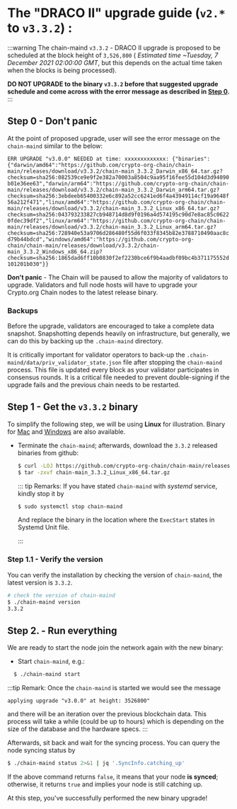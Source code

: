 # The "DRACO II" upgrade guide (`v2.*` to `v3.3.2`) : 

:::warning
The chain-maind `v3.3.2` - DRACO II upgrade is proposed to be scheduled at the block height of `3,526,800` ( *Estimated time ~Tuesday, 7 December 2021 02:00:00 GMT*, but this depends on the actual time taken when the blocks is being processed).

**DO NOT UPGRADE to the binary `v3.3.2` before that suggested upgrade schedule and come across with the error message as described in [Step 0](#step-0-don-t-panic).**
:::


## Step 0 - Don't panic 
At the point of proposed upgrade, user will see the error message on the `chain-maind` similar to the below: 

`ERR UPGRADE "v3.0.0" NEEDED at time: xxxxxxxxxxxxx: {"binaries":{"darwin/amd64":"https://github.com/crypto-org-chain/chain-main/releases/download/v3.3.2/chain-main_3.3.2_Darwin_x86_64.tar.gz?checksum=sha256:082539ce9e9f2e382a70003a8504c9aa95f16fee55d104d3d94090b01e36ee63","darwin/arm64":"https://github.com/crypto-org-chain/chain-main/releases/download/v3.3.2/chain-main_3.3.2_Darwin_arm64.tar.gz?checksum=sha256:3ebdeeb65400332e6c892a52cc6241ed6f4a43949114cf19a9648f56a212f471","linux/amd64":"https://github.com/crypto-org-chain/chain-main/releases/download/v3.3.2/chain-main_3.3.2_Linux_x86_64.tar.gz?checksum=sha256:043793233827cb948714d8d9f0196a4d574195c90d7e8ac85c06220fdec39df2","linux/arm64":"https://github.com/crypto-org-chain/chain-main/releases/download/v3.3.2/chain-main_3.3.2_Linux_arm64.tar.gz?checksum=sha256:728940e53a9706d286480f55d6f033f8345b82e3788710490aac8cd79b44bdcd","windows/amd64":"https://github.com/crypto-org-chain/chain-main/releases/download/v3.3.2/chain-main_3.3.2_Windows_x86_64.zip?checksum=sha256:1865dad6ff10b0830f2ef2230bce6f9b4aadbf09bc4b371175552d101201b030"}}`

**Don't panic** - The Chain will be paused to allow the majority of validators to upgrade. Validators and full node hosts will have to upgrade your Crypto.org Chain nodes to the latest release binary.


### Backups
Before the upgrade, validators are encouraged to take a complete data snapshot. Snapshotting depends heavily on infrastructure, but generally, we can do this by backing up the `.chain-maind` directory.

It is critically important for validator operators to back-up the `.chain-maind/data/priv_validator_state.json` file after stopping the `chain-maind` process. This file is updated every block as your validator participates in consensus rounds. It is a critical file needed to prevent double-signing if the upgrade fails and the previous chain needs to be restarted.



## Step 1 - Get the `v3.3.2` binary

To simplify the following step, we will be using **Linux** for illustration. Binary for
[Mac](https://github.com/crypto-org-chain/chain-main/releases/download/v3.3.2/chain-main_3.3.2_Darwin_x86_64.tar.gz) and [Windows](https://github.com/crypto-org-chain/chain-main/releases/download/v3.3.2/chain-main_3.3.2_Windows_x86_64.zip) are also available. 

- Terminate the `chain-maind`; afterwards, download the `3.3.2` released binaries from github:

  ```bash
  $ curl -LOJ https://github.com/crypto-org-chain/chain-main/releases/download/v3.3.2/chain-main_3.3.2_Linux_x86_64.tar.gz
  $ tar -zxvf chain-main_3.3.2_Linux_x86_64.tar.gz
  ```


    ::: tip Remarks: 
    If you have stated `chain-maind` with *systemd* service, kindly stop it by 

    ```bash 
    $ sudo systemctl stop chain-maind
    ```
    And replace the binary in the location where the `ExecStart` states in Systemd Unit file.
    
    :::


### Step 1.1 -  Verify the version

You can verify the installation by checking the version of `chain-maind`, the latest version is `3.3.2`.

  ```bash 
  # check the version of chain-maind
  $ ./chain-maind version
  3.3.2
  ```

## Step 2. - Run everything

We are ready to start the node join the network again with the new binary:

- Start `chain-maind`, e.g.:

```bash
  $ ./chain-maind start
```
:::tip Remark:
Once the `chain-maind` is started we would see the message
```
applying upgrade "v3.0.0" at height: 3526800"
```
and there will be an iteration over the previous blockchain data. This process will take a while (could be up to hours) which is depending on the size of the database and the hardware specs.
:::


Afterwards, sit back and wait for the syncing process. You can query the node syncing status by
  ```bash
  $ ./chain-maind status 2>&1 | jq '.SyncInfo.catching_up'
  ```
If the above command returns `false`, it means that your node **is synced**; otherwise, it returns `true` and implies your node is still catching up.


At this step, you've successfully performed the new binary upgrade!
